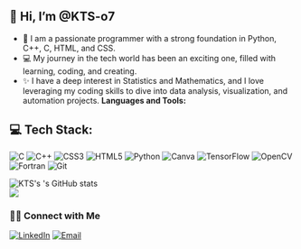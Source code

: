  ## 👋 Hi, I’m @KTS-o7
- 🌿 I am a passionate programmer with a strong foundation in Python, C++, C, HTML, and CSS.
- 💻 My journey in the tech world has been an exciting one, filled with learning, coding, and creating.
- ✨ I have a deep interest in Statistics and Mathematics, and I love leveraging my coding skills to dive into data analysis, visualization, and automation projects.
**Languages and Tools:**  
## 💻 Tech Stack:
![C](https://img.shields.io/badge/c-%2300599C.svg?style=for-the-badge&logo=c&logoColor=white) ![C++](https://img.shields.io/badge/c++-%2300599C.svg?style=for-the-badge&logo=c%2B%2B&logoColor=white) ![CSS3](https://img.shields.io/badge/css3-%231572B6.svg?style=for-the-badge&logo=css3&logoColor=white)  ![HTML5](https://img.shields.io/badge/html5-%23E34F26.svg?style=for-the-badge&logo=html5&logoColor=white) ![Python](https://img.shields.io/badge/python-3670A0?style=for-the-badge&logo=python&logoColor=ffdd54)  ![Canva](https://img.shields.io/badge/Canva-%2300C4CC.svg?style=for-the-badge&logo=Canva&logoColor=white)  ![TensorFlow](https://img.shields.io/badge/TensorFlow-%23FF6F00.svg?style=for-the-badge&logo=TensorFlow&logoColor=white) ![OpenCV](https://img.shields.io/badge/opencv-%23white.svg?style=for-the-badge&logo=opencv&logoColor=white) ![Fortran](https://img.shields.io/badge/Fortran-%23734F96.svg?style=for-the-badge&logo=fortran&logoColor=white)
![Git](https://img.shields.io/badge/git-%23F05033.svg?style=for-the-badge&logo=git&logoColor=white)


 

![KTS's 's GitHub stats](https://github-readme-stats.vercel.app/api?username=KTS-o7&show_icons=true&theme=github_dark&layout=compact)
<br>
![](https://github-readme-stats.vercel.app/api/top-langs/?username=KTS-o7&theme=github_dark&hide_border=false&include_all_commits=false&count_private=false&layout=compact)
</br>
<h3> 🤝🏻 Connect with Me </h3>
<p align="center">

<a href="https://www.linkedin.com/in/krishnatejaswi-shenthar/" target="_blank"><img alt="LinkedIn" src="https://img.shields.io/badge/linkedin-%230077B5.svg?style=for-the-badge&logo=linkedin&logoColor=white)"></a>
<a href="mailto:krishna.tejaswi@shenthar.com"><img alt="Email" src="https://img.shields.io/badge/Gmail-D14836?style=for-the-badge&logo=gmail&logoColor=white"></a>
</p>

<!---
KTS-o7/KTS-o7 is a ✨ special ✨ repository because its `README.md` (this file) appears on your GitHub profile.
You can click the Preview link to take a look at your changes.
--->
